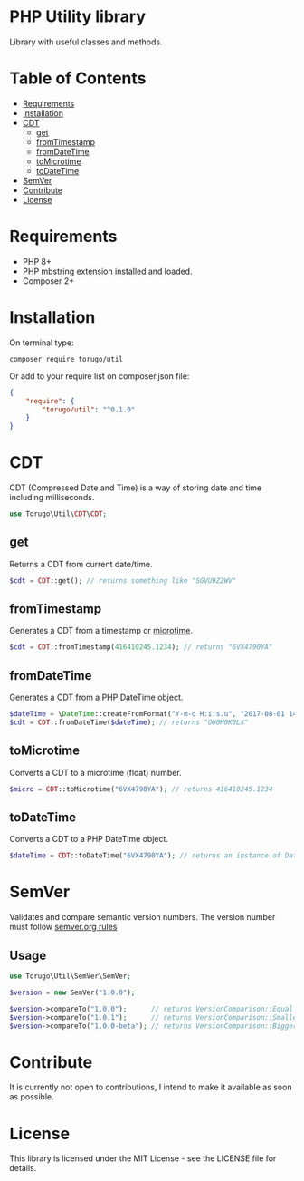 # PHP Utility library <!-- omit in toc -->

Library with useful classes and methods.

# Table of Contents <!-- omit in toc -->

- [Requirements](#requirements)
- [Installation](#installation)
- [CDT](#cdt)
  - [get](#get)
  - [fromTimestamp](#fromtimestamp)
  - [fromDateTime](#fromdatetime)
  - [toMicrotime](#tomicrotime)
  - [toDateTime](#todatetime)
- [SemVer](#semver)
- [Contribute](#contribute)
- [License](#license)

# Requirements

- PHP 8+
- PHP mbstring extension installed and loaded.
- Composer 2+


# Installation

On terminal type:

```shell
composer require torugo/util
```

Or add to your require list on composer.json file:

```json
{
    "require": {
        "torugo/util": "^0.1.0"
    }
}
```

# CDT

CDT (Compressed Date and Time) is a way of storing date and time
including milliseconds.

```php 
use Torugo\Util\CDT\CDT;
```

## get

Returns a CDT from current date/time.

```php
$cdt = CDT::get(); // returns something like "SGVU9Z2WV"
```

## fromTimestamp

Generates a CDT from a timestamp or [microtime](https://www.php.net/manual/pt_BR/function.microtime.php).

```php
$cdt = CDT::fromTimestamp(416410245.1234); // returns "6VX4790YA"
```

## fromDateTime

Generates a CDT from a PHP DateTime object.

```php
$dateTime = \DateTime::createFromFormat("Y-m-d H:i:s.u", "2017-08-01 14:45:56.789");
$cdt = CDT::fromDateTime($dateTime); // returns "OU0H0K0LX"
```

## toMicrotime

Converts a CDT to a microtime (float) number.

```php
$micro = CDT::toMicrotime("6VX4790YA"); // returns 416410245.1234
```

## toDateTime

Converts a CDT to a PHP DateTime object.

```php
$dateTime = CDT::toDateTime("6VX4790YA"); // returns an instance of DateTime
```

# SemVer

Validates and compare semantic version numbers.
The version number must follow [semver.org rules](https://semver.org)

## Usage <!-- omit in toc -->

```php
use Torugo\Util\SemVer\SemVer;

$version = new SemVer("1.0.0");

$version->compareTo("1.0.0");      // returns VersionComparison::Equal
$version->compareTo("1.0.1");      // returns VersionComparison::Smaller
$version->compareTo("1.0.0-beta"); // returns VersionComparison::Bigger
```

# Contribute

It is currently not open to contributions, I intend to make it available as soon as possible.

# License

This library is licensed under the MIT License - see the LICENSE file for details.
